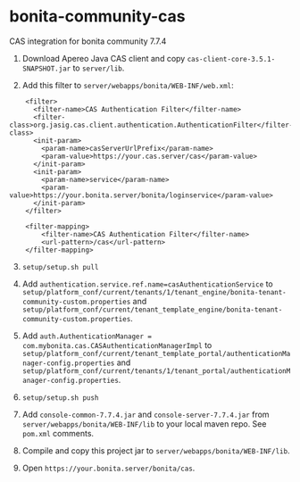 # bonita-community-cas
CAS integration for bonita community 7.7.4
1. Download Apereo Java CAS client and copy `cas-client-core-3.5.1-SNAPSHOT.jar` to `server/lib`.

2. Add this filter to `server/webapps/bonita/WEB-INF/web.xml`:

```
    <filter>
      <filter-name>CAS Authentication Filter</filter-name>
      <filter-class>org.jasig.cas.client.authentication.AuthenticationFilter</filter-class>
      <init-param>
        <param-name>casServerUrlPrefix</param-name>
        <param-value>https://your.cas.server/cas</param-value>
      </init-param>
      <init-param>
        <param-name>service</param-name>
        <param-value>https://your.bonita.server/bonita/loginservice</param-value>
      </init-param>
    </filter>

    <filter-mapping>
        <filter-name>CAS Authentication Filter</filter-name>
        <url-pattern>/cas</url-pattern>
    </filter-mapping>
```

3. `setup/setup.sh pull`

4. Add `authentication.service.ref.name=casAuthenticationService` to `setup/platform_conf/current/tenants/1/tenant_engine/bonita-tenant-community-custom.properties` and `setup/platform_conf/current/tenant_template_engine/bonita-tenant-community-custom.properties`.

5. Add `auth.AuthenticationManager = com.mybonita.cas.CASAuthenticationManagerImpl` to `setup/platform_conf/current/tenant_template_portal/authenticationManager-config.properties` and `setup/platform_conf/current/tenants/1/tenant_portal/authenticationManager-config.properties`.

6. `setup/setup.sh push`

7. Add `console-common-7.7.4.jar` and `console-server-7.7.4.jar` from `server/webapps/bonita/WEB-INF/lib` to your local maven repo. See `pom.xml` comments.

8. Compile and copy this project jar to `server/webapps/bonita/WEB-INF/lib`.

9. Open `https://your.bonita.server/bonita/cas`.

